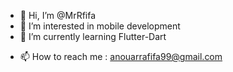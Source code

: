 - 👋 Hi, I’m @MrRfifa
- 👀 I’m interested in mobile development
- 🌱 I’m currently learning Flutter-Dart
<!--- - 💞️ I’m looking to collaborate on mobile project --->
- 📫 How to reach me : anouarrafifa99@gmail.com

<!---
MrRfifa/MrRfifa is a ✨ special ✨ repository because its `README.md` (this file) appears on your GitHub profile.
You can click the Preview link to take a look at your changes.
--->
